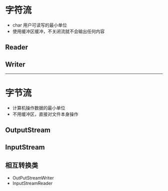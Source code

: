 # 字符流
- char 用户可读写的最小单位
- 使用缓冲区缓冲，不关闭流就不会输出任何内容
## Reader
## Writer
---
# 字节流
- 计算机操作数据的最小单位
- 不用缓冲区，直接对文件本身操作
## OutputStream
## InputStream

## 相互转换类
- OutPutStreamWriter
- InputStreamReader
